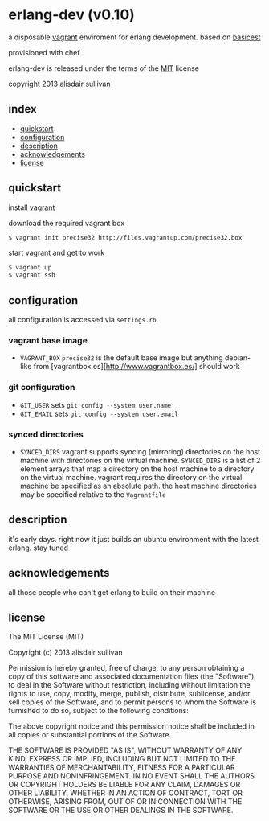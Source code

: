 # erlang-dev (v0.10) #

a disposable [vagrant][vagrant] enviroment for erlang development. based on [basicest][basicest]

provisioned with chef

erlang-dev is released under the terms of the [MIT][MIT] license

copyright 2013 alisdair sullivan


## index ##

* [quickstart](#quickstart)
* [configuration](#configuration)
* [description](#description)
* [acknowledgements](#acknowledgements)
* [license](#license)


## quickstart ##

install [vagrant][vagrant]

download the required vagrant box
```bash
$ vagrant init precise32 http://files.vagrantup.com/precise32.box
```

start vagrant and get to work
```bash
$ vagrant up
$ vagrant ssh
```

## configuration ##

all configuration is accessed via `settings.rb`

### vagrant base image ###

* `VAGRANT_BOX`
    `precise32` is the default base image but anything debian-like from [vagrantbox.es][http://www.vagrantbox.es/] should work

### git configuration ###

* `GIT_USER`
    sets `git config --system user.name`
* `GIT_EMAIL`
    sets `git config --system user.email`

### synced directories ###

* `SYNCED_DIRS`
    vagrant supports syncing (mirroring) directories on the host machine with directories on the virtual machine. `SYNCED_DIRS` is a list of 2 element arrays that map a directory on the host machine to a directory on the virtual machine. vagrant requires the directory on the virtual machine be specified as an absolute path. the host machine directories may be specified relative to the `Vagrantfile`


## description ##

it's early days. right now it just builds an ubuntu environment with the latest erlang. stay tuned



## acknowledgements ##

all those people who can't get erlang to build on their machine



## license ##

The MIT License (MIT)

Copyright (c) 2013 alisdair sullivan

Permission is hereby granted, free of charge, to any person obtaining a copy of
this software and associated documentation files (the "Software"), to deal in
the Software without restriction, including without limitation the rights to
use, copy, modify, merge, publish, distribute, sublicense, and/or sell copies of
the Software, and to permit persons to whom the Software is furnished to do so,
subject to the following conditions:

The above copyright notice and this permission notice shall be included in all
copies or substantial portions of the Software.

THE SOFTWARE IS PROVIDED "AS IS", WITHOUT WARRANTY OF ANY KIND, EXPRESS OR
IMPLIED, INCLUDING BUT NOT LIMITED TO THE WARRANTIES OF MERCHANTABILITY, FITNESS
FOR A PARTICULAR PURPOSE AND NONINFRINGEMENT. IN NO EVENT SHALL THE AUTHORS OR
COPYRIGHT HOLDERS BE LIABLE FOR ANY CLAIM, DAMAGES OR OTHER LIABILITY, WHETHER
IN AN ACTION OF CONTRACT, TORT OR OTHERWISE, ARISING FROM, OUT OF OR IN
CONNECTION WITH THE SOFTWARE OR THE USE OR OTHER DEALINGS IN THE SOFTWARE.



[vagrant]: http://www.vagrantup.com/
[basicest]: https://github.com/talentdeficit/basicest
[MIT]: http://www.opensource.org/licenses/mit-license.html